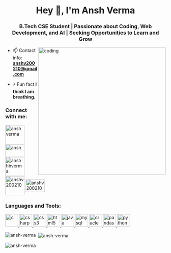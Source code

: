 <h1 align="center">Hey 👋, I'm Ansh Verma</h1>
<h3 align="center">B.Tech CSE Student | Passionate about Coding, Web Development, and AI | Seeking Opportunities to Learn and Grow</h3>

 <img align="right" src="https://media.post.rvohealth.io/wp-content/uploads/sites/4/2022/05/PC-352806-My_Life_with_OCD-How_OCD_Blocks_Productivity_and_What_to_Do-Gif-1296x728-Header-v2.gif" alt="coding"  width="400"> 


- 📫 Contact info: **anshv200210@gmail.com**

- ⚡ Fun fact **I think I am breathing.**

<h3 align="left">Connect with me:</h3>
<p align="left">
<a href="https://linkedin.com/in/anshverma/" target="blank"><img align="center" src="https://static.vecteezy.com/system/resources/previews/018/930/587/original/linkedin-logo-linkedin-icon-transparent-free-png.png" alt="ansh verma" height="60" width="60" /></a>
<a href="https://kaggle.com/ansh" target="blank"><img align="center" src="https://upload.wikimedia.org/wikipedia/commons/7/7c/Kaggle_logo.png" alt="ansh" height="40" width="60" /></a>
<a href="https://instagram.com/anshhhverma" target="blank"><img align="center" src="https://img.freepik.com/premium-vector/modern-badge-logo-instagram-icon_578229-124.jpg" alt="anshhhverma" height="60" width="60" /></a>
<a href="https://www.leetcode.com/anshv200210" target="blank"><img align="center" src="https://cdn.iconscout.com/icon/free/png-256/free-leetcode-3521542-2944960.png" alt="anshv200210" height="60" width="60" /></a>
<a href="https://auth.geeksforgeeks.org/user/anshv200210" target="blank"><img align="center" src="https://upload.wikimedia.org/wikipedia/commons/thumb/4/43/GeeksforGeeks.svg/2560px-GeeksforGeeks.svg.png" alt="anshv200210" height="40" width="60" /></a>
</p>

<h3 align="left">Languages and Tools:</h3>
<p align="left"> <a href="https://www.cprogramming.com/" target="_blank" rel="noreferrer"> <img src="https://toppng.com/uploads/preview/c-programming-icon-c-programming-language-logo-11562945679duaxtn3yq0.png" alt="c" width="40" height="40"/> </a> <a href="https://www.w3schools.com/cs/" target="_blank" rel="noreferrer"> <img src="https://uxwing.com/wp-content/themes/uxwing/download/brands-and-social-media/c-sharp-programming-language-icon.png" alt="csharp" width="40" height="40"/> </a> <a href="https://www.w3schools.com/css/" target="_blank" rel="noreferrer"> <img src="https://1000logos.net/wp-content/uploads/2020/09/CSS-Logo.jpg" alt="css3" width="40" height="40"/> </a> <a href="https://www.w3.org/html/" target="_blank" rel="noreferrer"> <img src="https://yugasa.com/wp-content/uploads/2021/10/HTML.png" alt="html5" width="40" height="40"/> </a> <a href="https://www.java.com" target="_blank" rel="noreferrer"> <img src="https://static.javatpoint.com/core/images/java-logo1.png" alt="java" width="40" height="40"/> </a> 
  <a href="https://www.mysql.com/" target="_blank" rel="noreferrer"> <img src="https://1000logos.net/wp-content/uploads/2020/08/MySQL-Logo.png" alt="mysql" width="40" height="40"/> </a> <a href="https://www.oracle.com/" target="_blank" rel="noreferrer"> <img src="https://upload.wikimedia.org/wikipedia/commons/thumb/c/c3/Oracle_Logo.svg/1280px-Oracle_Logo.svg.png" alt="oracle" width="40" height="40"/> </a> <a href="https://pandas.pydata.org/" target="_blank" rel="noreferrer"> <img src="https://upload.wikimedia.org/wikipedia/commons/thumb/e/ed/Pandas_logo.svg/1280px-Pandas_logo.svg.png" alt="pandas" width="40" height="40"/> </a> <a href="https://www.python.org" target="_blank" rel="noreferrer"> <img src="https://upload.wikimedia.org/wikipedia/commons/thumb/c/c3/Python-logo-notext.svg/1869px-Python-logo-notext.svg.png" alt="python" width="40" height="40"/> </a> </p>

<p><img align="left" src="https://github-readme-stats.vercel.app/api/top-langs?username=ansh-verma&show_icons=true&locale=en&layout=compact" alt="ansh-verma" /></p>

<p>&nbsp;<img align="center" src="https://github-readme-stats.vercel.app/api?username=ansh-verma&show_icons=true&locale=en" alt="ansh-verma" /></p>

<p><img align="center" src="https://github-readme-streak-stats.herokuapp.com/?user=ansh-verma&" alt="ansh-verma" /></p>
